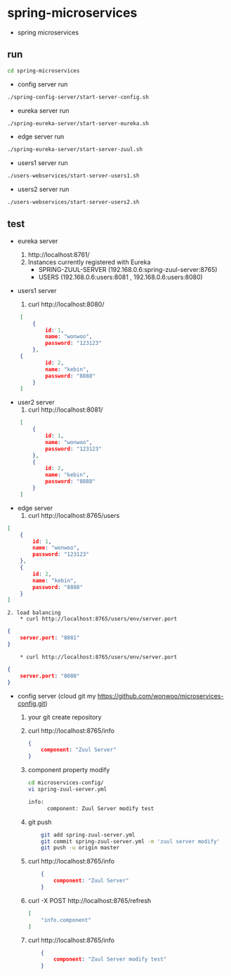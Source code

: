 # spring-microservices

* spring microservices

## run 
```sh
cd spring-microservices
```

* config server run

```sh
./spring-config-server/start-server-config.sh
```

* eureka server run

```sh
./spring-eureka-server/start-server-eureka.sh
```

* edge server run

```sh
./spring-eureka-server/start-server-zuul.sh
```

* users1 server run

```sh
./users-webservices/start-server-users1.sh
```

* users2 server run

```sh
./users-webservices/start-server-users2.sh
```

## test

* eureka server 
    1. http://localhost:8761/
    2. Instances currently registered with Eureka 
        - SPRING-ZUUL-SERVER (192.168.0.6:spring-zuul-server:8765)
        - USERS (192.168.0.6:users:8081 , 192.168.0.6:users:8080)

* users1 server
    1. curl http://localhost:8080/
```json
    [
        {
            id: 1,
            name: "wonwoo",
            password: "123123"
        },
    {
            id: 2,
            name: "kebin",
            password: "8888"
        }
    ]
```

* user2 server
    1. curl http://localhost:8081/
```json
    [
        {
            id: 1,
            name: "wonwoo",
            password: "123123"
        },
        {
            id: 2,
            name: "kebin",
            password: "8888"
        }
    ]
```

* edge server
    1. curl http://localhost:8765/users
```json
[
    {
        id: 1,
        name: "wonwoo",
        password: "123123"
    },
    {
        id: 2,
        name: "kebin",
        password: "8888"
    }
]
```
    2. load balancing
        * curl http://localhost:8765/users/env/server.port 
```json
{
    server.port: "8081"
}
```
        * curl http://localhost:8765/users/env/server.port 
```json
{
    server.port: "8080"
}
```

* config server (cloud git my https://github.com/wonwoo/microservices-config.git)
    1. your git create repository
    2. curl http://localhost:8765/info
        ```json
        {
            component: "Zuul Server"
        }
        ```
    3. component property modify
        ```sh
        cd microservices-config/
        vi spring-zuul-server.yml 
        ```
        
        ```sh
        info:
              component: Zuul Server modify test
        ```
    4. git push 
   
        ```sh
            git add spring-zuul-server.yml 
            git commit spring-zuul-server.yml -m 'zuul server modify'
            git push -u origin master
        ```
    5. curl http://localhost:8765/info
        ```json
            {
                component: "Zuul Server"
            }
        ```
    6. curl -X POST http://localhost:8765/refresh
        ```json
        [
            "info.component"
        ]
        ```
    7. curl http://localhost:8765/info
        ```json
            {
                component: "Zuul Server modify test"
            }
        ```